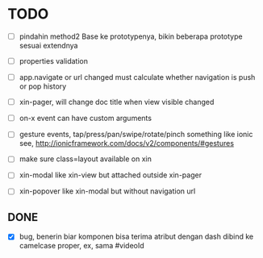 # TODO

- [ ] pindahin method2 Base ke prototypenya, bikin beberapa prototype sesuai extendnya

- [ ] properties validation
- [ ] app.navigate or url changed must calculate whether navigation is push or pop history
- [ ] xin-pager, will change doc title when view visible changed
- [ ] on-x event can have custom arguments
- [ ] gesture events, tap/press/pan/swipe/rotate/pinch something like ionic see, http://ionicframework.com/docs/v2/components/#gestures
- [ ] make sure class=layout available on xin
- [ ] xin-modal like xin-view but attached outside xin-pager
- [ ] xin-popover like xin-modal but without navigation url

## DONE
- [x] bug, benerin biar komponen bisa terima atribut dengan dash dibind ke camelcase proper, ex, <x-x video-id="foo"> sama #videoId
